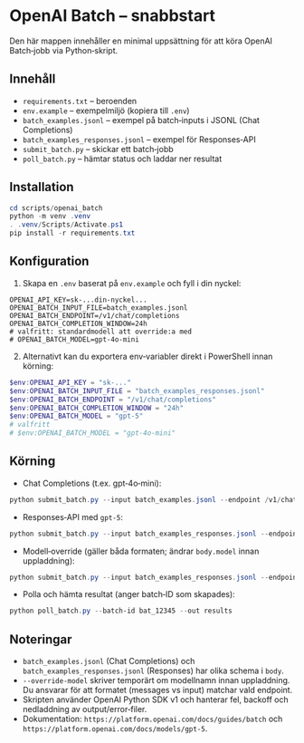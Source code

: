 # OpenAI Batch – snabbstart

Den här mappen innehåller en minimal uppsättning för att köra OpenAI Batch‑jobb via Python‑skript.

## Innehåll

- `requirements.txt` – beroenden
- `env.example` – exempelmiljö (kopiera till `.env`)
- `batch_examples.jsonl` – exempel på batch‑inputs i JSONL (Chat Completions)
- `batch_examples_responses.jsonl` – exempel för Responses‑API
- `submit_batch.py` – skickar ett batch‑jobb
- `poll_batch.py` – hämtar status och laddar ner resultat

## Installation

```powershell
cd scripts/openai_batch
python -m venv .venv
. .venv/Scripts/Activate.ps1
pip install -r requirements.txt
```

## Konfiguration

1. Skapa en `.env` baserat på `env.example` och fyll i din nyckel:

```dotenv
OPENAI_API_KEY=sk-...din-nyckel...
OPENAI_BATCH_INPUT_FILE=batch_examples.jsonl
OPENAI_BATCH_ENDPOINT=/v1/chat/completions
OPENAI_BATCH_COMPLETION_WINDOW=24h
# valfritt: standardmodell att override:a med
# OPENAI_BATCH_MODEL=gpt-4o-mini
```

2. Alternativt kan du exportera env‑variabler direkt i PowerShell innan körning:

```powershell
$env:OPENAI_API_KEY = "sk-..."
$env:OPENAI_BATCH_INPUT_FILE = "batch_examples_responses.jsonl"
$env:OPENAI_BATCH_ENDPOINT = "/v1/chat/completions"
$env:OPENAI_BATCH_COMPLETION_WINDOW = "24h"
$env:OPENAI_BATCH_MODEL = "gpt-5"
# valfritt
# $env:OPENAI_BATCH_MODEL = "gpt-4o-mini"
```

## Körning

- Chat Completions (t.ex. gpt‑4o‑mini):

```powershell
python submit_batch.py --input batch_examples.jsonl --endpoint /v1/chat/completions --window 24h --desc "demo-chat"
```

- Responses‑API med `gpt-5`:

```powershell
python submit_batch.py --input batch_examples_responses.jsonl --endpoint /v1/responses --window 24h --desc "demo-gpt5"
```

- Modell‑override (gäller båda formaten; ändrar `body.model` innan uppladdning):

```powershell
python submit_batch.py --input batch_examples_responses.jsonl --endpoint /v1/responses --window 24h --override-model gpt-5 --desc "demo-override"
```

- Polla och hämta resultat (anger batch‑ID som skapades):

```powershell
python poll_batch.py --batch-id bat_12345 --out results
```

## Noteringar

- `batch_examples.jsonl` (Chat Completions) och `batch_examples_responses.jsonl` (Responses) har olika schema i `body`.
- `--override-model` skriver temporärt om modellnamn innan uppladdning. Du ansvarar för att formatet (messages vs input) matchar vald endpoint.
- Skripten använder OpenAI Python SDK v1 och hanterar fel, backoff och nedladdning av output/error‑filer.
- Dokumentation: `https://platform.openai.com/docs/guides/batch` och `https://platform.openai.com/docs/models/gpt-5`.
